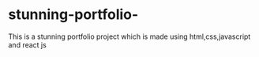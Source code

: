 # stunning-portfolio-
This is a stunning portfolio project which is made using html,css,javascript and react js
